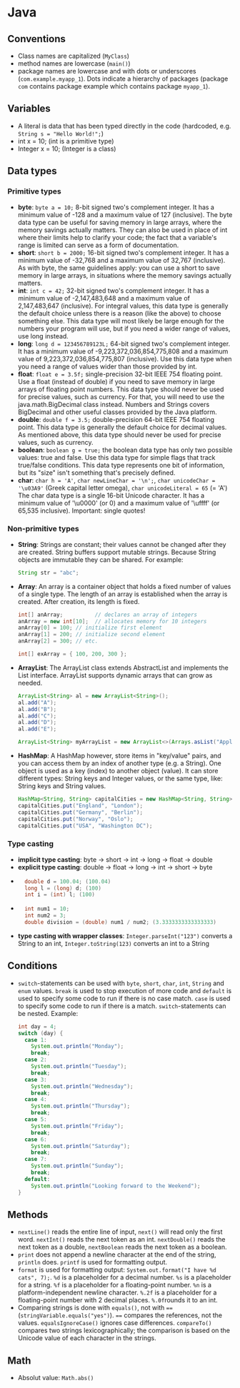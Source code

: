 # Java

## Conventions
* Class names are capitalized (`MyClass`)
* method names are lowercase (`main()`)
* package names are lowercase and with dots or underscores (`com.example.myapp_1`). Dots indicate a hierarchy of packages (package `com` contains package example which contains package `myapp_1`).

## Variables
* A literal is data that has been typed directly in the code (hardcoded, e.g. `String s = "Hello World!";`)
* int x = 10; (int is a primitive type)  
* Integer x = 10; (Integer is a class)  

## Data types
### Primitive types
* **byte**: `byte a = 10;` 8-bit signed two's complement integer. It has a minimum value of -128 and a maximum value of 127 (inclusive). The byte data type can be useful for saving memory in large arrays, where the memory savings actually matters. They can also be used in place of int where their limits help to clarify your code; the fact that a variable's range is limited can serve as a form of documentation.
* **short**: `short b = 2000;` 16-bit signed two's complement integer. It has a minimum value of -32,768 and a maximum value of 32,767 (inclusive). As with byte, the same guidelines apply: you can use a short to save memory in large arrays, in situations where the memory savings actually matters.
* **int**: `int c = 42;` 32-bit signed two's complement integer. It has a minimum value of -2,147,483,648 and a maximum value of 2,147,483,647 (inclusive). For integral values, this data type is generally the default choice unless there is a reason (like the above) to choose something else. This data type will most likely be large enough for the numbers your program will use, but if you need a wider range of values, use long instead.
* **long**: `long d = 123456789123L;` 64-bit signed two's complement integer. It has a minimum value of -9,223,372,036,854,775,808 and a maximum value of 9,223,372,036,854,775,807 (inclusive). Use this data type when you need a range of values wider than those provided by int.
* **float**: `float e = 3.5f;` single-precision 32-bit IEEE 754 floating point. Use a float (instead of double) if you need to save memory in large arrays of floating point numbers. This data type should never be used for precise values, such as currency. For that, you will need to use the java.math.BigDecimal class instead. Numbers and Strings covers BigDecimal and other useful classes provided by the Java platform.
* **double**: `double f = 3.5;` double-precision 64-bit IEEE 754 floating point. This data type is generally the default choice for decimal values. As mentioned above, this data type should never be used for precise values, such as currency.
* **boolean**: `boolean g = true;` the boolean data type has only two possible values: true and false. Use this data type for simple flags that track true/false conditions. This data type represents one bit of information, but its "size" isn't something that's precisely defined.
* **char**: `char h = 'A'`, `char newLineChar = '\n';`, `char unicodeChar = '\u03A9'` (Greek capital letter omega), `char unicodeLiteral = 65` (= 'A') The char data type is a single 16-bit Unicode character. It has a minimum value of '\u0000' (or 0) and a maximum value of '\uffff' (or 65,535 inclusive). Important: single quotes!

### Non-primitive types
* **String**: Strings are constant; their values cannot be changed after they are created. String buffers support mutable strings. Because String objects are immutable they can be shared. For example:
    ```java
    String str = "abc";
    ```
* **Array**: An array is a container object that holds a fixed number of values of a single type. The length of an array is established when the array is created. After creation, its length is fixed.
    ```java
    int[] anArray;          // declares an array of integers
    anArray = new int[10];  // allocates memory for 10 integers
    anArray[0] = 100; // initialize first element
    anArray[1] = 200; // initialize second element
    anArray[2] = 300; // etc.
  
  int[] exArray = { 100, 200, 300 };
    ```
* **ArrayList**: The ArrayList class extends AbstractList and implements the List interface. ArrayList supports dynamic arrays that can grow as needed.
    ```java
    ArrayList<String> al = new ArrayList<String>();
    al.add("A");
    al.add("B");
    al.add("C");
    al.add("D");
    al.add("E");
  
    ArrayList<String> myArrayList = new ArrayList<>(Arrays.asList("Apple", "Banana", "Orange"));

    ```
* **HashMap**: A HashMap however, store items in "key/value" pairs, and you can access them by an index of another type (e.g. a String). One object is used as a key (index) to another object (value). It can store different types: String keys and Integer values, or the same type, like: String keys and String values.
    ```java
    HashMap<String, String> capitalCities = new HashMap<String, String>();
    capitalCities.put("England", "London");
    capitalCities.put("Germany", "Berlin");
    capitalCities.put("Norway", "Oslo");
    capitalCities.put("USA", "Washington DC");
    ```

### Type casting
* **implicit type casting**: byte -> short -> int -> long -> float -> double
* **explicit type casting**: double -> float -> long -> int -> short -> byte
* ```java
    double d = 100.04; (100.04)
    long l = (long) d; (100)
    int i = (int) l; (100)
  ```
* ```java
    int num1 = 10;
    int num2 = 3;
    double division = (double) num1 / num2; (3.3333333333333333)
  ```
* **type casting with wrapper classes**: `Integer.parseInt("123")` converts a String to an int, `Integer.toString(123)` converts an int to a String


## Conditions
* `switch`-statements can be used with `byte`, `short`, `char`, `int`, `String` and `enum` values. `break` is used to stop execution of more code and `default` is used to specify some code to run if there is no case match. `case` is used to specify some code to run if there is a match. `switch`-statements can be nested. Example: 
    ```java
    int day = 4;
    switch (day) {
      case 1:
        System.out.println("Monday");
        break;
      case 2:
        System.out.println("Tuesday");
        break;
      case 3:
        System.out.println("Wednesday");
        break;
      case 4:
        System.out.println("Thursday");
        break;
      case 5:
        System.out.println("Friday");
        break;
      case 6:
        System.out.println("Saturday");
        break;
      case 7:
        System.out.println("Sunday");
        break;
      default:
        System.out.println("Looking forward to the Weekend");
    }
    ```


## Methods
* `nextLine()` reads the entire line of input, `next()` will read only the first word. `nextInt()` reads the next token as an int. `nextDouble()` reads the next token as a double, `nextBoolean` reads the next token as a boolean.
* `print` does not append a newline character at the end of the string, `println` does. `printf` is used for formatting output.
* `format` is used for formatting output: `System.out.format("I have %d cats", 7);`. `%d` is a placeholder for a decimal number. `%s` is a placeholder for a string. `%f` is a placeholder for a floating-point number. `%n` is a platform-independent newline character. `%.2f` is a placeholder for a floating-point number with 2 decimal places. `%.0f`rounds it to an int.
* Comparing strings is done with `equals()`, not with `==` (`stringVariable.equals("yes")`). `==` compares the references, not the values. `equalsIgnoreCase()` ignores case differences. `compareTo()` compares two strings lexicographically; the comparison is based on the Unicode value of each character in the strings.

## Math
* Absolut value: `Math.abs()`